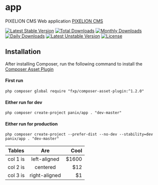 app
===========

PIXELION CMS Web application [PIXELION CMS](https://pixelion.com.ua)

[![Latest Stable Version](https://poser.pugx.org/panix/app/v/stable)](https://packagist.org/packages/panix/app)
[![Total Downloads](https://poser.pugx.org/panix/app/downloads)](https://packagist.org/packages/panix/app)
[![Monthly Downloads](https://poser.pugx.org/panix/app/d/monthly)](https://packagist.org/packages/panix/app)
[![Daily Downloads](https://poser.pugx.org/panix/app/d/daily)](https://packagist.org/packages/panix/app)
[![Latest Unstable Version](https://poser.pugx.org/panix/app/v/unstable)](https://packagist.org/packages/panix/app)
[![License](https://poser.pugx.org/panix/app/license)](https://packagist.org/packages/panix/app)



Installation
------------
After installing Composer, run the following command to install the [Composer Asset Plugin](https://github.com/fxpio/composer-asset-plugin)

#### First run
```
php composer global require "fxp/composer-asset-plugin:^1.2.0"
```

#### Either run for dev
```
php composer create-project panix/app . "dev-master"
```

#### Either run for production
```
php composer create-project --prefer-dist --no-dev --stability=dev panix/app . "dev-master"
```



| Tables   |      Are      |  Cool |
|----------|:-------------:|------:|
| col 1 is |  left-aligned | $1600 |
| col 2 is |    centered   |   $12 |
| col 3 is | right-aligned |    $1 |